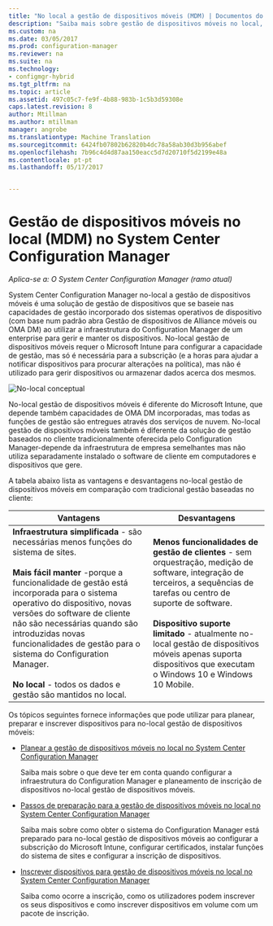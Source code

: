 ```yaml
---
title: "No local a gestão de dispositivos móveis (MDM) | Documentos do Microsoft"
description: "Saiba mais sobre gestão de dispositivos móveis no local, uma solução de gestão de dispositivos no System Center Configuration Manager."
ms.custom: na
ms.date: 03/05/2017
ms.prod: configuration-manager
ms.reviewer: na
ms.suite: na
ms.technology:
- configmgr-hybrid
ms.tgt_pltfrm: na
ms.topic: article
ms.assetid: 497c05c7-fe9f-4b88-983b-1c5b3d59308e
caps.latest.revision: 8
author: Mtillman
ms.author: mtillman
manager: angrobe
ms.translationtype: Machine Translation
ms.sourcegitcommit: 6424fb07802b62820b4dc78a58ab30d3b956abef
ms.openlocfilehash: 7b96c4d4d87aa150eacc5d7d20710f5d2199e48a
ms.contentlocale: pt-pt
ms.lasthandoff: 05/17/2017


---
```

# <a name="on-premises-mobile-device-management-mdm-in-system-center-configuration-manager"></a>Gestão de dispositivos móveis no local (MDM) no System Center Configuration Manager

*Aplica-se a: O System Center Configuration Manager (ramo atual)*

System Center Configuration Manager no\-local a gestão de dispositivos móveis é uma solução de gestão de dispositivos que se baseie nas capacidades de gestão incorporado dos sistemas operativos de dispositivo (com base num padrão abra Gestão de dispositivos de Alliance móveis ou OMA DM) ao utilizar a infraestrutura do Configuration Manager de um enterprise para gerir e manter os dispositivos. No\-local gestão de dispositivos móveis requer o Microsoft Intune para configurar a capacidade de gestão, mas só é necessária para a subscrição (e a horas para ajudar a notificar dispositivos para procurar alterações na política), mas não é utilizado para gerir dispositivos ou armazenar dados acerca dos mesmos.  

 ![No\-local conceptual](media/On-premises-conceptual.png)  

 No\-local gestão de dispositivos móveis é diferente do Microsoft Intune, que depende também capacidades de OMA DM incorporadas, mas todas as funções de gestão são entregues através dos serviços de nuvem.  No\-local gestão de dispositivos móveis também é diferente da solução de gestão baseados no cliente tradicionalmente oferecida pelo Configuration Manager-depende da infraestrutura de empresa semelhantes mas não utiliza separadamente instalado o software de cliente em computadores e dispositivos que gere.  

 A tabela abaixo lista as vantagens e desvantagens no\-local gestão de dispositivos móveis em comparação com tradicional gestão baseadas no cliente:  

|Vantagens|Desvantagens|  
|----------------|-------------------|  
|**Infraestrutura simplificada** - são necessárias menos funções do sistema de sites.<br /><br /> **Mais fácil manter** -porque a funcionalidade de gestão está incorporada para o sistema operativo do dispositivo, novas versões do software de cliente não são necessárias quando são introduzidas novas funcionalidades de gestão para o sistema do Configuration Manager.<br /><br /> **No local** - todos os dados e gestão são mantidos no local.|**Menos funcionalidades de gestão de clientes** - sem orquestração, medição de software, integração de terceiros, a sequências de tarefas ou centro de suporte de software.<br /><br /> **Dispositivo suporte limitado** - atualmente no\-local gestão de dispositivos móveis apenas suporta dispositivos que executam o Windows 10 e Windows 10 Mobile.|  

 Os tópicos seguintes fornece informações que pode utilizar para planear, preparar e inscrever dispositivos para no\-local gestão de dispositivos móveis:  

-   [Planear a gestão de dispositivos móveis no local no System Center Configuration Manager](../plan-design/plan-on-premises-mdm.md)  

     Saiba mais sobre o que deve ter em conta quando configurar a infraestrutura do Configuration Manager e planeamento de inscrição de dispositivos no\-local gestão de dispositivos móveis.  

-   [Passos de preparação para a gestão de dispositivos móveis no local no System Center Configuration Manager](../get-started/preparation-steps-for-on-premises-mdm.md)  

     Saiba mais sobre como obter o sistema do Configuration Manager está preparado para no\-local gestão de dispositivos móveis ao configurar a subscrição do Microsoft Intune, configurar certificados, instalar funções do sistema de sites e configurar a inscrição de dispositivos.  

-   [Inscrever dispositivos para gestão de dispositivos móveis no local no System Center Configuration Manager](../deploy-use/enroll-devices-on-premises-mdm.md)  

     Saiba como ocorre a inscrição, como os utilizadores podem inscrever os seus dispositivos e como inscrever dispositivos em volume com um pacote de inscrição.  

